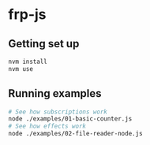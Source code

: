 # frp-js

## Getting set up

```bash
nvm install
nvm use
```

## Running examples

```bash
# See how subscriptions work
node ./examples/01-basic-counter.js
# See how effects work
node ./examples/02-file-reader-node.js
```
